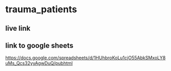 # trauma_patients

## live link 


## link to google sheets
https://docs.google.com/spreadsheets/d/1HUhbroKoLu1cjO55AbkSMxoLY8uMs_Qcs32yyAgwDuQ/pubhtml
